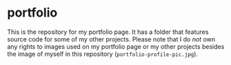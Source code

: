 # portfolio
This is the repository for my portfolio page. It has a folder that features source code for some of my other projects. Please note that I do <em>not</em> own any rights to images used on my portfolio page or my other projects besides the image of myself in this repository (<code>portfolio-profile-pic.jpg</code>).
